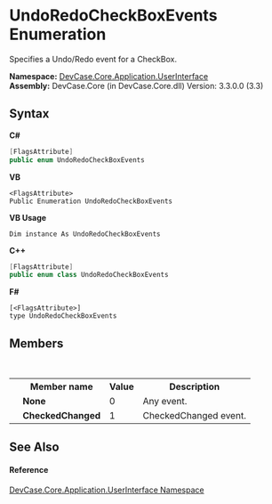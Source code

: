 # UndoRedoCheckBoxEvents Enumeration
 

Specifies a Undo/Redo event for a CheckBox.

**Namespace:**&nbsp;<a href="N_DevCase_Core_Application_UserInterface">DevCase.Core.Application.UserInterface</a><br />**Assembly:**&nbsp;DevCase.Core (in DevCase.Core.dll) Version: 3.3.0.0 (3.3)

## Syntax

**C#**<br />
``` C#
[FlagsAttribute]
public enum UndoRedoCheckBoxEvents
```

**VB**<br />
``` VB
<FlagsAttribute>
Public Enumeration UndoRedoCheckBoxEvents
```

**VB Usage**<br />
``` VB Usage
Dim instance As UndoRedoCheckBoxEvents
```

**C++**<br />
``` C++
[FlagsAttribute]
public enum class UndoRedoCheckBoxEvents
```

**F#**<br />
``` F#
[<FlagsAttribute>]
type UndoRedoCheckBoxEvents
```


## Members
&nbsp;<table><tr><th></th><th>Member name</th><th>Value</th><th>Description</th></tr><tr><td /><td target="F:DevCase.Core.Application.UserInterface.UndoRedoCheckBoxEvents.None">**None**</td><td>0</td><td>Any event.</td></tr><tr><td /><td target="F:DevCase.Core.Application.UserInterface.UndoRedoCheckBoxEvents.CheckedChanged">**CheckedChanged**</td><td>1</td><td>CheckedChanged event.</td></tr></table>

## See Also


#### Reference
<a href="N_DevCase_Core_Application_UserInterface">DevCase.Core.Application.UserInterface Namespace</a><br />